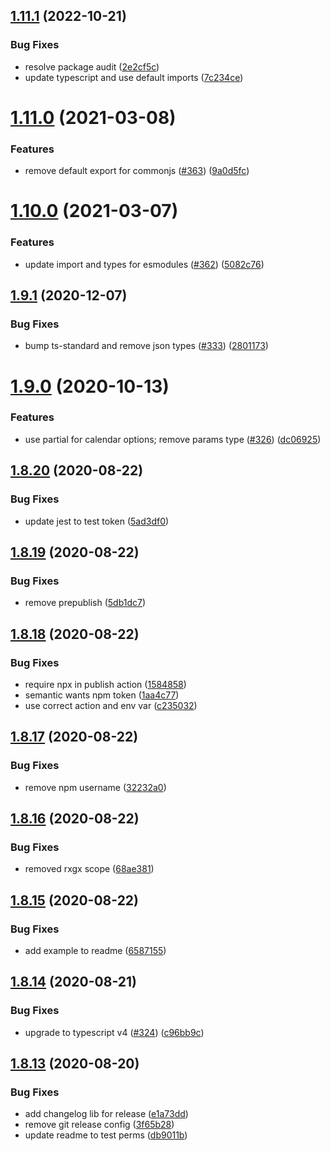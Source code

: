 ## [1.11.1](https://github.com/rxgx/json-calendar/compare/v1.11.0...v1.11.1) (2022-10-21)


### Bug Fixes

* resolve package audit ([2e2cf5c](https://github.com/rxgx/json-calendar/commit/2e2cf5c345cae853658a8ef59c305104e53300fd))
* update typescript and use default imports ([7c234ce](https://github.com/rxgx/json-calendar/commit/7c234cebe92abd8c08845fcc9343733af014286a))

# [1.11.0](https://github.com/rxgx/json-calendar/compare/v1.10.0...v1.11.0) (2021-03-08)


### Features

* remove default export for commonjs ([#363](https://github.com/rxgx/json-calendar/issues/363)) ([9a0d5fc](https://github.com/rxgx/json-calendar/commit/9a0d5fce9d17c82b93d46225e7d0b3dd11752231))

# [1.10.0](https://github.com/rxgx/json-calendar/compare/v1.9.1...v1.10.0) (2021-03-07)


### Features

* update import and types for esmodules ([#362](https://github.com/rxgx/json-calendar/issues/362)) ([5082c76](https://github.com/rxgx/json-calendar/commit/5082c768a670c3b8a2c3414dc114956b67d25e2b))

## [1.9.1](https://github.com/rxgx/json-calendar/compare/v1.9.0...v1.9.1) (2020-12-07)


### Bug Fixes

* bump ts-standard and remove json types ([#333](https://github.com/rxgx/json-calendar/issues/333)) ([2801173](https://github.com/rxgx/json-calendar/commit/280117316ce89735b5cdc7c3d35046e97f9554d3))

# [1.9.0](https://github.com/rxgx/json-calendar/compare/v1.8.20...v1.9.0) (2020-10-13)


### Features

* use partial for calendar options; remove params type ([#326](https://github.com/rxgx/json-calendar/issues/326)) ([dc06925](https://github.com/rxgx/json-calendar/commit/dc0692532ced775407d65fb6118c694fe9946c75))

## [1.8.20](https://github.com/rxgx/json-calendar/compare/v1.8.19...v1.8.20) (2020-08-22)


### Bug Fixes

* update jest to test token ([5ad3df0](https://github.com/rxgx/json-calendar/commit/5ad3df0cb4cc09223f605eb5aa71705f16210a60))

## [1.8.19](https://github.com/rxgx/json-calendar/compare/v1.8.18...v1.8.19) (2020-08-22)


### Bug Fixes

* remove prepublish ([5db1dc7](https://github.com/rxgx/json-calendar/commit/5db1dc7a01b32964d591971cae36d2b33ae92d80))

## [1.8.18](https://github.com/rxgx/json-calendar/compare/v1.8.17...v1.8.18) (2020-08-22)


### Bug Fixes

* require npx in publish action ([1584858](https://github.com/rxgx/json-calendar/commit/1584858c709587a372a27f9b01252378b7d18ffa))
* semantic wants npm token ([1aa4c77](https://github.com/rxgx/json-calendar/commit/1aa4c77eb18cdb94b69e433805ac47ae27a84f3a))
* use correct action and env var ([c235032](https://github.com/rxgx/json-calendar/commit/c235032148b3b95256f4390b83c70e42f299b1a0))

## [1.8.17](https://github.com/rxgx/json-calendar/compare/v1.8.16...v1.8.17) (2020-08-22)


### Bug Fixes

* remove npm username ([32232a0](https://github.com/rxgx/json-calendar/commit/32232a070f7757f057f53702b338f1cf91e0d7bd))

## [1.8.16](https://github.com/rxgx/json-calendar/compare/v1.8.15...v1.8.16) (2020-08-22)


### Bug Fixes

* removed rxgx scope ([68ae381](https://github.com/rxgx/json-calendar/commit/68ae381faea76e450623bf371aa80d08739786e6))

## [1.8.15](https://github.com/rxgx/json-calendar/compare/v1.8.14...v1.8.15) (2020-08-22)


### Bug Fixes

* add example to readme ([6587155](https://github.com/rxgx/json-calendar/commit/6587155ed59ddc2dcaf0d952100ec8ebd1e7d6e0))

## [1.8.14](https://github.com/rxgx/json-calendar/compare/v1.8.13...v1.8.14) (2020-08-21)


### Bug Fixes

* upgrade to typescript v4 ([#324](https://github.com/rxgx/json-calendar/issues/324)) ([c96bb9c](https://github.com/rxgx/json-calendar/commit/c96bb9c65bb722bd0b6bfff3b90d8fa5ad2bf90c))

## [1.8.13](https://github.com/rxgx/json-calendar/compare/v1.8.12...v1.8.13) (2020-08-20)


### Bug Fixes

* add changelog lib for release ([e1a73dd](https://github.com/rxgx/json-calendar/commit/e1a73dd876b694c0d39292be0009c6b028e7ad13))
* remove git release config ([3f65b28](https://github.com/rxgx/json-calendar/commit/3f65b28f1323a94783ac8805af4e3138df804543))
* update readme to test perms ([db9011b](https://github.com/rxgx/json-calendar/commit/db9011bc369958b633c3b002ac3eec0e50f1c650))
